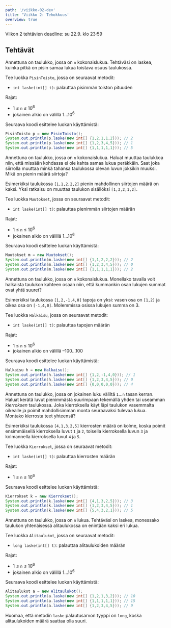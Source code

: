 ```yaml
---
path: '/viikko-02-dev'
title: 'Viikko 2: Tehokkuus'
overview: true
---
```


Viikon 2 tehtävien deadline: su 22.9. klo 23:59

## Tehtävät

<programming-exercise name='2. Pisin toisto' tmcname='viikko02-Viikko02Tehtava2'>

Annettuna on taulukko, jossa on `n` kokonaislukua.
Tehtäväsi on laskea, kuinka pitkä on pisin samaa lukua
toistava osuus taulukossa.

Tee luokka `PisinToisto`, jossa on seuraavat metodit:

* `int laske(int[] t)`: palauttaa pisimmän toiston pituuden

Rajat:

- 1 &le; `n` &le; 10<sup>6</sup>
- jokainen alkio on välillä 1...10<sup>6</sup>

Seuraava koodi esittelee luokan käyttämistä:

```java
PisinToisto p = new PisinToisto();
System.out.println(p.laske(new int[] {1,2,1,1,2})); // 2
System.out.println(p.laske(new int[] {1,2,3,4,5})); // 1
System.out.println(p.laske(new int[] {1,1,1,1,1})); // 5
```

</programming-exercise>

<programming-exercise name='3. Muutokset' tmcname='viikko02-Viikko02Tehtava3'>

Annettuna on taulukko, jossa on `n` kokonaislukua.
Haluat muuttaa taulukkoa niin,
että missään kohdassa ei ole kahta samaa lukua peräkkäin.
Saat joka siirrolla muuttaa minkä tahansa taulukossa
olevan luvun joksikin muuksi.
Mikä on pienin määrä siirtoja?

Esimerkiksi taulukossa `[1,1,2,2,2]`
pienin mahdollinen siirtojen määrä on kaksi.
Yksi ratkaisu on muuttaa taulukon sisällöksi
`[1,3,2,1,2]`.

Tee luokka `Muutokset`, jossa on seuraavat metodit:

* `int laske(int[] t)`: palauttaa pienimmän siirtojen määrän

Rajat:

- 1 &le; `n` &le; 10<sup>6</sup>
- jokainen alkio on välillä 1...10<sup>6</sup>

Seuraava koodi esittelee luokan käyttämistä:

```java
Muutokset m = new Muutokset();
System.out.println(m.laske(new int[] {1,1,2,2,2})); // 2
System.out.println(m.laske(new int[] {1,2,3,4,5})); // 0
System.out.println(m.laske(new int[] {1,1,1,1,1})); // 2
```

</programming-exercise>


<programming-exercise name='4. Halkaisu' tmcname='viikko02-Viikko02Tehtava4'>

Annettuna on taulukko, jossa on `n` kokonaislukua.
Monellako tavalla voit halkaista taulukon
kahteen osaan niin, että kummankin osan
lukujen summat ovat yhtä suuret?

Esimerkiksi taulukossa `[1,2,-1,4,0]` tapoja on yksi:
vasen osa on `[1,2]` ja oikea osa on `[-1,4,0]`.
Molemmissa osissa lukujen summa on 3.

Tee luokka `Halkaisu`, jossa on seuraavat metodit:

* `int laske(int[] t)`: palauttaa tapojen määrän

Rajat:

- 1 &le; `n` &le; 10<sup>6</sup>
- jokainen alkio on välillä &ndash;100...100

Seuraava koodi esittelee luokan käyttämistä:

```java
Halkaisu h = new Halkaisu();
System.out.println(h.laske(new int[] {1,2,-1,4,0})); // 1
System.out.println(h.laske(new int[] {1,2,3,4,5})); // 0
System.out.println(h.laske(new int[] {0,0,0,0,0})); // 4
```

</programming-exercise>


<programming-exercise name='5. Kierrokset' tmcname='viikko02-Viikko02Tehtava5'>

Annettuna on taulukko, jossa on jokainen luku
väliltä `1`...`n` tasan kerran.
Haluat kerätä luvut pienimmästä suurimpaan
tekemällä yhden tai useamman _kierroksen_ taulukossa.
Joka kierroksella käyt läpi taulukon vasemmalta oikealle
ja poimit mahdollisimman monta seuraavaksi tulevaa lukua.
Montako kierrosta teet yhteensä?

Esimerkiksi taulukossa `[4,1,3,2,5]` kierrosten määrä on kolme,
koska poimit ensimmäisellä kierroksella luvut `1` ja `2`,
toisella kierroksella luvun `3`
ja kolmannella kierroksella luvut `4` ja `5`.


Tee luokka `Kierrokset`, jossa on seuraavat metodit:

* `int laske(int[] t)`: palauttaa kierrosten määrän

Rajat:

- 1 &le; `n` &le; 10<sup>6</sup>

Seuraava koodi esittelee luokan käyttämistä:

```java
Kierrokset k = new Kierrokset();
System.out.println(k.laske(new int[] {4,1,3,2,5})); // 3
System.out.println(k.laske(new int[] {1,2,3,4,5})); // 1
System.out.println(k.laske(new int[] {5,4,3,2,1})); // 5
```

</programming-exercise>

<programming-exercise name='6. Alitaulukot' tmcname='viikko02-Viikko02Tehtava6'>

Annettuna on taulukko, jossa on `n` lukua.
Tehtäväsi on laskea,
monessako taulukon yhtenäisessä alitaulukossa
on enintään kaksi eri lukua.

Tee luokka `Alitaulukot`, jossa on seuraavat metodit:

* `long laske(int[] t)`: palauttaa alitaulukoiden määrän

Rajat:

- 1 &le; `n` &le; 10<sup>6</sup>
- jokainen alkio on välillä 1...10<sup>6</sup>

Seuraava koodi esittelee luokan käyttämistä:

```java
Alitaulukot a = new Alitaulukot();
System.out.println(a.laske(new int[] {1,2,1,3,2})); // 10
System.out.println(a.laske(new int[] {1,1,1,1,1})); // 15
System.out.println(a.laske(new int[] {1,2,3,4,5})); // 9
```

Huomaa, että metodin `laske` palautusarvon tyyppi on `long`,
koska alitaulukoiden määrä saattaa olla suuri.

</programming-exercise>

